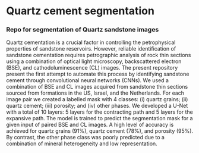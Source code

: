 # Quartz cement segmentation
### Repo for segmentation of Quartz sandstone images
Quartz cementation is a crucial factor in controlling the petrophysical properties of sandstone reservoirs. However, reliable identification of sandstone cementation requires petrographic analysis of rock thin sections using a combination of optical light microscopy, backscattered electron (BSE), and cathodoluminescence (CL) images. The present repository present the first attempt to automate this process by identifying sandstone cement through convolutional neural networks (CNNs). We used a combination of BSE and CL images acquired from sandstone thin sections sourced from formations in the US, Israel, and the Netherlands. For each image pair we created a labelled mask with 4 classes: (i) quartz grains; (ii) quartz cement; (iii) porosity; and (iv) other phases. We developed a U-Net with a total of 10 layers: 5 layers for the contracting path and 5 layers for the expansive path. The model is trained to predict the segmentation mask for a given input of paired BSE and CL images. A high level of accuracy is achieved for quartz grains (91%), quartz cement (78%), and porosity (95%). By contrast, the other phase class was poorly predicted due to a combination of mineral heterogeneity and low representation.  
